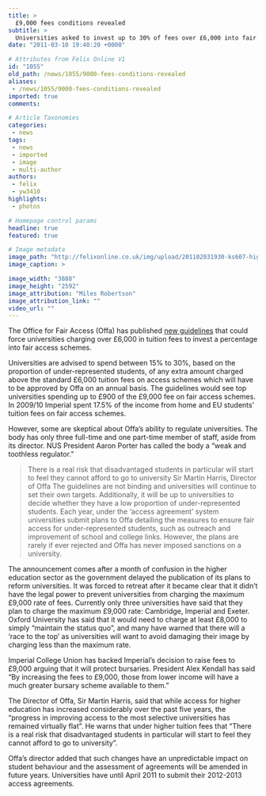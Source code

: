 ```yaml
---
title: >
  £9,000 fees conditions revealed
subtitle: >
  Universities asked to invest up to 30% of fees over £6,000 into fair access schemes
date: "2011-03-10 19:40:20 +0000"

# Attributes from Felix Online V1
id: "1055"
old_path: /news/1055/9000-fees-conditions-revealed
aliases:
 - /news/1055/9000-fees-conditions-revealed
imported: true
comments:

# Article Taxonomies
categories:
 - news
tags:
 - news
 - imported
 - image
 - multi-author
authors:
 - felix
 - yw3410
highlights:
 - photos

# Homepage control params
headline: true
featured: true

# Image metadata
image_path: "http://felixonline.co.uk/img/upload/201102031930-ks607-higherfe.jpg"
image_caption: >

image_width: "3888"
image_height: "2592"
image_attribution: "Miles Robertson"
image_attribution_link: ""
video_url: ""
---
```


The Office for Fair Access (Offa) has published [new guidelines](http://www.offa.org.uk/press-releases/offa-sets-out-what-universities-need-to-do-to-charge-fees-of-more-than-6000/) that could force universities charging over £6,000 in tuition fees to invest a percentage into fair access schemes.

Universities are advised to spend between 15% to 30%, based on the proportion of under-represented students, of any extra amount charged above the standard £6,000 tuition fees on access schemes which will have to be approved by Offa on an annual basis. The guidelines would see top universities spending up to £900 of the £9,000 fee on fair access schemes. In 2009/10 Imperial spent 17.5% of the income from home and EU students’ tuition fees on fair access schemes.

However, some are skeptical about Offa’s ability to regulate universities. The body has only three full-time and one part-time member of staff, aside from its director. NUS President Aaron Porter has called the body a “weak and toothless regulator.”
> There is a real risk that disadvantaged students in particular will start to feel they cannot afford to go to university
> Sir Martin Harris, Director of Offa
The guidelines are not binding and universities will continue to set their own targets. Additionally, it will be up to universities to decide whether they have a low proportion of under-represented students. Each year, under the ‘access agreement’ system universities submit plans to Offa detailing the measures to ensure fair access for under-represented students, such as outreach and improvement of school and college links. However, the plans are rarely if ever rejected and Offa has never imposed sanctions on a university.

The announcement comes after a month of confusion in the higher education sector as the government delayed the publication of its plans to reform universities. It was forced to retreat after it became clear that it didn’t have the legal power to prevent universities from charging the maximum £9,000 rate of fees. Currently only three universities have said that they plan to charge the maximum £9,000 rate: Cambridge, Imperial and Exeter. Oxford University has said that it would need to charge at least £8,000 to simply “maintain the status quo”, and many have warned that there will a ‘race to the top’ as universities will want to avoid damaging their image by charging less than the maximum rate.

Imperial College Union has backed Imperial’s decision to raise fees to £9,000 arguing that it will protect bursaries. President Alex Kendall has said “By increasing the fees to £9,000, those from lower income will have a much greater bursary scheme available to them.”

The Director of Offa, Sir Martin Harris, said that while access for higher education has increased considerably over the past five years, the “progress in improving access to the most selective universities has remained virtually flat”. He warns that under higher tuition fees that “There is a real risk that disadvantaged students in particular will start to feel they cannot afford to go to university”.

Offa’s director added that such changes have an unpredictable impact on student behaviour and the assessment of agreements will be amended in future years. Universities have until April 2011 to submit their 2012-2013 access agreements.
